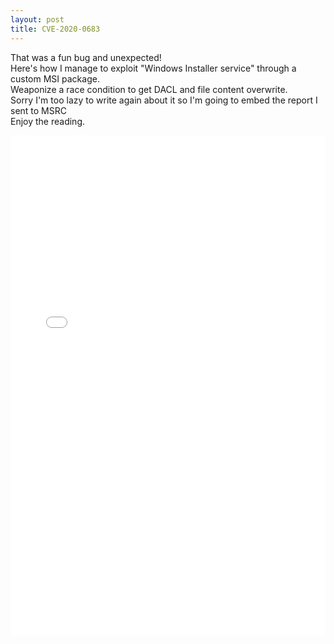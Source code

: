 ```yaml
---
layout: post
title: CVE-2020-0683
---
```


That was a fun bug and unexpected!  
Here's how I manage to exploit "Windows Installer service" through a custom MSI package.  
Weaponize a race condition to get DACL and file content overwrite.  
Sorry I'm too lazy to write again about it so I'm going to embed the report I sent to MSRC  
Enjoy the reading.  
  
<object data="/Assets/MSI_EoP_New.pdf" type="application/pdf" height="800px" width="100%" >
    <embed src="/Assets/MSI_EoP_New.pdf" type="application/pdf" height="800px" width="100%" />
</object>
    
